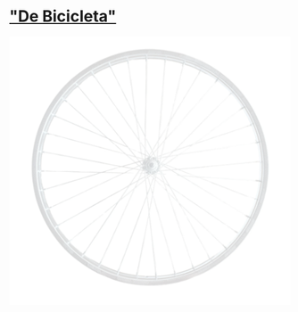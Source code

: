 # ["De Bicicleta"](https://humbertoeliasoares01.github.io/De-Bicileta/.index.html)
![](fundo%20com%20transparencia.png)